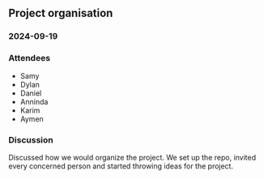## Project organisation

### 2024-09-19

### Attendees
- Samy
- Dylan
- Daniel
- Anninda
- Karim
- Aymen

### Discussion
Discussed how we would organize the project. We set up the repo, invited every concerned person
and started throwing ideas for the project.